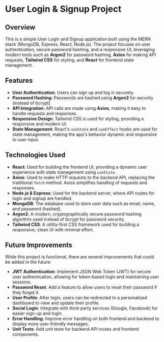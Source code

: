 # User Login & Signup Project

## Overview

This is a simple User Login and Signup application built using the MERN stack (MongoDB, Express, React, Node.js). The project focuses on user authentication, secure password hashing, and a responsive UI, leveraging modern tools such as **Argon2** for password hashing, **Axios** for making API requests, **Tailwind CSS** for styling, and **React** for frontend state management.

## Features

- **User Authentication**: Users can sign up and log in securely.
- **Password Hashing**: Passwords are hashed using **Argon2** for security (instead of bcrypt).
- **API Integration**: API calls are made using **Axios**, making it easy to handle requests and responses.
- **Responsive Design**: Tailwind CSS is used for styling, providing a responsive and modern UI.
- **State Management**: React's `useState` and `useEffect` hooks are used for state management, making the app's behavior dynamic and responsive to user input.
  
## Technologies Used

- **React**: Used for building the frontend UI, providing a dynamic user experience with state management using `useState`.
- **Axios**: Used to make HTTP requests to the backend API, replacing the traditional `fetch` method. Axios simplifies handling of requests and responses.
- **Node.js & Express**: Used for the backend server, where API routes for login and signup are handled.
- **MongoDB**: The database used to store user data such as email, name, and password (hashed).
- **Argon2**: A modern, cryptographically secure password hashing algorithm used instead of bcrypt for password security.
- **Tailwind CSS**: A utility-first CSS framework used for building a responsive, clean UI with minimal effort.


## Future Improvements

While this project is functional, there are several improvements that could be added in the future:

- **JWT Authentication**: Implement JSON Web Token (JWT) for secure user authentication, allowing for token-based login and maintaining user sessions.
- **Password Reset**: Add a feature to allow users to reset their password if they forget it.
- **User Profile**: After login, users can be redirected to a personalized dashboard to view and update their profile.
- **Social Login**: Integrate with third-party services (Google, Facebook) for easier sign-up and login.
- **Error Handling**: Improve error handling on both frontend and backend to display more user-friendly messages.
- **Unit Tests**: Add unit tests for backend API routes and frontend components.
